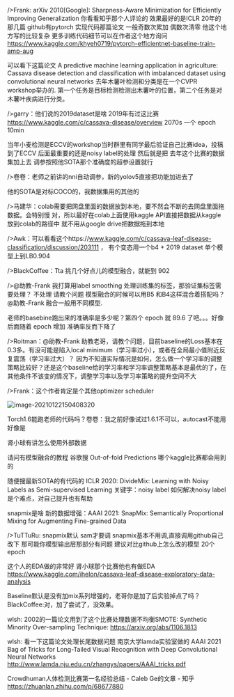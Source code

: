 />Frank: arXiv 2010[Google]: Sharpness-Aware Minimization for Efficiently Improving Generalization
你看看知乎那个人评论的 效果最好的是ICLR 20年的那几篇
github有pytorch 实现代码那篇论文
一般奇数次累加 偶数次清零  他这个地方写的比较复杂
更多训练代码细节可以在作者这个地方询问 https://www.kaggle.com/khyeh0719/pytorch-efficientnet-baseline-train-amp-aug

可以看下这篇论文 A predictive machine learning application in agriculture: Cassava disease detection and classification with imbalanced dataset using convolutional neural networks 去年木薯叶检测和分类是在一个CVPR workshop举办的. 第一个任务是目标检测检测出木薯叶的位置，第二个任务是对木薯叶疾病进行分类。

/>garry：他们说的2019dataset是啥 2019年有过这比赛 https://www.kaggle.com/c/cassava-disease/overview
2070s 一个 epoch 10min

当年小麦检测是ECCV的workshop当时群里有同学最后验证自己比赛idea，投稿到了ECCV
后面最重要的还是noisy label的处理 然后就是把 去年这个比赛的数据集加上去
调参按照他SOTA那个准确度的超参设置就行

/>卷卷：老师之前讲的nni自动调参，新的yolov5直接把功能加进去了

他的SOTA是对标COCO的，我数据集用的其他的

/>马建华：colab需要把网盘里面的数据放到本地，要不然会不断的去网盘里面拖数据。会特别慢
对，所以最好在colab上面使用kaggle API直接把数据从kaggle放到colab的路径中
就不用从google drive把数据拖到本地

/>Awk：可以看看这个https://www.kaggle.com/c/cassava-leaf-disease-classification/discussion/203111 ， 有个变态用一个b4 + 2019 dataset 单个模型上到LB0.904

/>BlackCoffee：Tta 挑几个好点儿的模型融合，就能到 902

/>@助教-Frank 我打算用label smoothing 处理训练集的标签，那验证集标签需要处理？
不处理
请教个问题 模型融合的时候可以用B5 和B4这样混合着搭配吗？@助教-Frank 融合一般用不同模型.

老师的basebine跑出来的准确率是多少呢？第四个 epoch 就 89.6 了吧。。。好像后面随着 epoch 增加 准确率反而下降了

/>Roitman：@助教-Frank 助教老哥，请教个问题，目前baseline的Loss基本在0.3多。有没可能是陷入local minimum（学习率过小），或者在全局最小值附近反复震荡（学习率过大）？ 因为不知道实际情况是如何，怎么做一个学习率的调整策略比较好？还是这个baseline给的学习率和学习率调整策略基本是最优的了，在其他条件不该变的情况下，调整学习率以及学习率策略的提升空间不大

/>Frank：这个作者肯定是个其他optimizer scheduler

![image-20210122150408320](C:%5CUsers%5C86182%5CAppData%5CRoaming%5CTypora%5Ctypora-user-images%5Cimage-20210122150408320.png)

Torch1.6能跑老师的代码吗？卷卷：我之前好像试过1.6.1不可以，autocast不能用好像是

肾小球有讲怎么使用外部数据

请问有模型融合的教程 谷歌搜 Out-of-fold Predictions  哪个kaggle比赛都会用到的

随便搜最新SOTA的有代码的 ICLR 2020: DivideMix: Learning with Noisy Labels as Semi-supervised Learning 关键字：noisy label 如何解决noisy label是个难点，对自己提升也有帮助

snapmix是啥  新的数据增强：AAAI 2021: SnapMix: Semantically Proportional Mixing for Augmenting Fine-grained Data

/>TuTTuRu: snapmix默认 sam才要调 snapmix基本不用调,直接调用github自己改下 那可能你模型输出层那部分有问题 建议对比github上怎么改的模型 20个epoch

这个人的EDA做的非常好 肾小球那个比赛他也有做EDA https://www.kaggle.com/ihelon/cassava-leaf-disease-exploratory-data-analysis

Baseline默认是没有加mix系列增强的，老哥你是加了后实验掉点了吗？BlackCoffee:对，加了尝试了，没效果。

wlsh:
2002的一篇论文用到了这个比赛处理数据不均衡SMOTE: Synthetic Minority Over-sampling Technique: https://arxiv.org/abs/1106.1813

wlsh:
看一下这篇论文处理长尾数据问题 南京大学lamda实验室做的 AAAI 2021 Bag of Tricks for Long-Tailed Visual Recognition with Deep Convolutional Neural Networks http://www.lamda.nju.edu.cn/zhangys/papers/AAAI_tricks.pdf

Crowdhuman人体检测比赛第一名经验总结 - Caleb Ge的文章 - 知乎
https://zhuanlan.zhihu.com/p/68677880